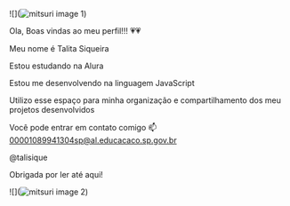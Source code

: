 ![](![mitsuri image 1](https://github.com/user-attachments/assets/cb873ccb-f435-4910-907d-4640e377c1c0))




Ola, Boas vindas ao meu perfil!!! 💗💗

Meu nome é Talita Siqueira

Estou estudando na Alura

Estou me desenvolvendo na linguagem JavaScript

Utilizo esse espaço para minha organização e compartilhamento dos meu projetos desenvolvidos 

Você pode entrar em contato comigo 📫
00001089941304sp@al.educacaco.sp.gov.br

@talisique

Obrigada por ler até aqui! 

![](![mitsuri image 2](https://github.com/user-attachments/assets/ac746268-ea14-471a-86da-0fa2130fb78e))

